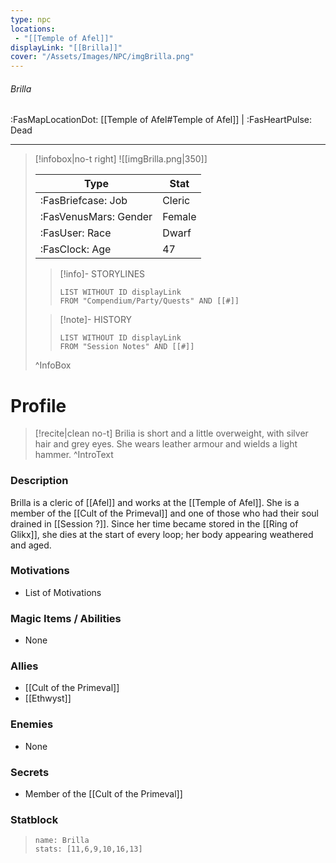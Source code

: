 ```yaml
---
type: npc
locations:
 - "[[Temple of Afel]]"
displayLink: "[[Brilla]]"
cover: "/Assets/Images/NPC/imgBrilla.png"
---
```

###### Brilla
<span class="sub2">:FasMapLocationDot: [[Temple of Afel#Temple of Afel]] | :FasHeartPulse: Dead </span>
___

> [!infobox|no-t right]
> ![[imgBrilla.png|350]]
>
> | Type | Stat |
> | ---- | ---- |
> | :FasBriefcase: Job |  Cleric |
> | :FasVenusMars: Gender | Female |
> | :FasUser: Race | Dwarf |
> | :FasClock: Age | 47 |
>
>> [!info]- STORYLINES
>>```dataview
>>LIST WITHOUT ID displayLink
>>FROM "Compendium/Party/Quests" AND [[#]]
>
>>[!note]- HISTORY
>>```dataview
>>LIST WITHOUT ID displayLink
>>FROM "Session Notes" AND [[#]]
>
>^InfoBox

# Profile

> [!recite|clean no-t]
>	Brilia is short and a little overweight, with silver hair and grey eyes. She wears leather armour and wields a light hammer.
>^IntroText

### Description
Brilla is a cleric of [[Afel]] and works at the [[Temple of Afel]]. She is a member of the [[Cult of the Primeval]] and one of those who had their soul drained in [[Session ?]]. Since her time became stored in the [[Ring of Glikx]], she dies at the start of every loop; her body appearing weathered and aged. 

### Motivations
- List of Motivations

### Magic Items / Abilities
- None

### Allies
- [[Cult of the Primeval]]
- [[Ethwyst]]

### Enemies
- None

### Secrets
- Member of the [[Cult of the Primeval]]

### Statblock
> ```statblock
> name: Brilla
> stats: [11,6,9,10,16,13]